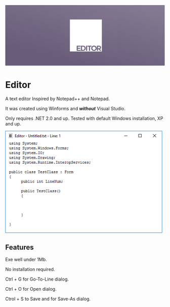  ![editorlogo4.png](editorlogo4.png#2 "editorlogo4.png") 
 
# Editor

A text editor Inspired by Notepad++ and Notepad.

It was created using Winforms and ___without___ Visual Studio.

Only requires .NET 2.0 and up. Tested with default Windows installation, XP and up.

![Editor-Win10-Screenshot.png](Editor-Win10-Screenshot.png#5 "Editor-Win10-Screenshot.png")

## Features

Exe well under 1Mb.

No installation required.

Ctrl + G for Go-To-Line dialog.

Ctrl + O for Open dialog.

Ctrol + S to Save and for Save-As dialog.





